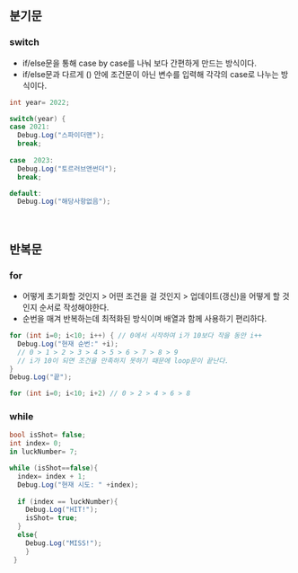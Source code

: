 ## 분기문
### switch
- if/else문을 통해 case by case를 나눠 보다 간편하게 만드는 방식이다.
- if/else문과 다르게 () 안에 조건문이 아닌 변수를 입력해 각각의 case로 나누는 방식이다.
```C#
int year= 2022;

switch(year) {
case 2021:
  Debug.Log("스파이더맨");
  break;
  
case  2023:
  Debug.Log("토르러브앤썬더");
  break;

default:
  Debug.Log("해당사항없음");
```
<br>

## 반복문
### for
- 어떻게 초기화할 것인지 > 어떤 조건을 걸 것인지 > 업데이트(갱신)을 어떻게 할 것인지 순서로 작성해야한다.
- 순번을 매겨 반복하는데 최적화된 방식이며 배열과 함께 사용하기 편리하다.
```C#
for (int i=0; i<10; i++) { // 0에서 시작하여 i가 10보다 작을 동안 i++
  Debug.Log("현재 순번:" +i);
  // 0 > 1 > 2 > 3 > 4 > 5 > 6 > 7 > 8 > 9 
  // i가 10이 되면 조건을 만족하지 못하기 때문에 loop문이 끝난다.
}
Debug.Log("끝");

for (int i=0; i<10; i+2) // 0 > 2 > 4 > 6 > 8
```

### while
```C#
bool isShot= false;
int index= 0;
in luckNumber= 7;

while (isShot==false){
  index= index + 1;
  Debug.Log("현재 시도: " +index);
  
  if (index == luckNumber){
    Debug.Log("HIT!");
    isShot= true;
  }
  else{
    Debug.Log("MISS!");
    }
 }
```

